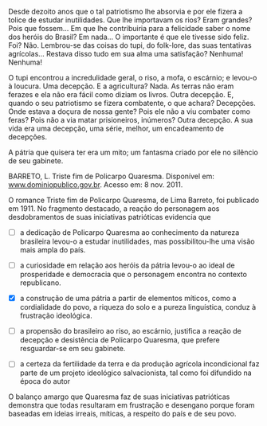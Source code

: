 

Desde dezoito anos que o tal patriotismo lhe absorvia e por ele fizera a tolice de estudar inutilidades. Que lhe importavam os rios? Eram grandes? Pois que fossem... Em que lhe contribuiria para a felicidade saber o nome dos heróis do Brasil? Em nada... O importante é que ele tivesse sido feliz. Foi? Não. Lembrou-se das coisas do tupi, do folk-lore, das suas tentativas agrícolas... Restava disso tudo em sua alma uma satisfação? Nenhuma! Nenhuma!

O tupi encontrou a incredulidade geral, o riso, a mofa, o escárnio; e levou-o à loucura. Uma decepção. E a agricultura? Nada. As terras não eram ferazes e ela não era fácil como diziam os livros. Outra decepção. E, quando o seu patriotismo se fizera combatente, o que achara? Decepções. Onde estava a doçura de nossa gente? Pois ele não a viu combater como feras? Pois não a via matar prisioneiros, inúmeros? Outra decepção. A sua vida era uma decepção, uma série, melhor, um encadeamento de decepções.

A pátria que quisera ter era um mito; um fantasma criado por ele no silêncio de seu gabinete.

BARRETO, L. Triste fim de Policarpo Quaresma. Disponível em: www.dominiopublico.gov.br. Acesso em: 8 nov. 2011.

O romance Triste fim de Policarpo Quaresma, de Lima Barreto, foi publicado em 1911. No fragmento destacado, a reação do personagem aos desdobramentos de suas iniciativas patrióticas evidencia que



- [ ] a dedicação de Policarpo Quaresma ao conhecimento da natureza brasileira levou-o a estudar inutilidades, mas possibilitou-lhe uma visão mais ampla do país.
- [ ] a curiosidade em relação aos heróis da pátria levou-o ao ideal de prosperidade e democracia que o personagem encontra no contexto republicano.
- [x] a construção de uma pátria a partir de elementos míticos, como a cordialidade do povo, a riqueza do solo e a pureza linguística, conduz à frustração ideológica.
- [ ] a propensão do brasileiro ao riso, ao escárnio, justifica a reação de decepção e desistência de Policarpo Quaresma, que prefere resguardar-se em seu gabinete.
- [ ] a certeza da fertilidade da terra e da produção agrícola incondicional faz parte de um projeto ideológico salvacionista, tal como foi difundido na época do autor


O balanço amargo que Quaresma faz de suas iniciativas patrióticas demonstra que todas resultaram em frustração e desengano porque foram baseadas em ideias irreais, míticas, a respeito do país e de seu povo.
